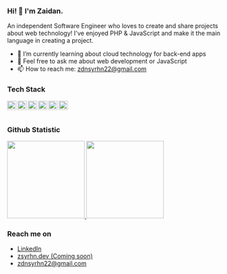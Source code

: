 ### Hi! 👋 I'm Zaidan.

An independent Software Engineer who loves to create and share projects about web technology! I've enjoyed PHP & JavaScript and make it the main language in creating a project.

- 🌱 I’m currently learning about cloud technology for back-end apps
- 💬 Feel free to ask me about web development or JavaScript
- 📫 How to reach me: zdnsyrhn22@gmail.com

### Tech Stack
  <a href="https://www.php.net/"><img align="left" alt="JavaScript" title="PHP" width="21px" src="https://www.php.net/images/logos/php-logo-white.svg" /></a>
  <a href="https://laravel.com/"><img align="left" alt="JavaScript" title="Laravel" width="21px" src="https://laravel.com/img/logomark.min.svg" /></a>
  <a href="https://www.codeigniter.com/"><img align="left" alt="JavaScript" title="Laravel" width="21px" src="https://cdn.worldvectorlogo.com/logos/codeigniter.svg" /></a>
  
  <a href="#"><img align="left" alt="JavaScript" title="JavaScript" width="21px" src="https://upload.wikimedia.org/wikipedia/commons/9/99/Unofficial_JavaScript_logo_2.svg" /></a>
  <a href="https://nodejs.org/"><img align="left" alt="NodeJS" title="NodeJS" width="21px" src="https://seeklogo.com/images/N/nodejs-logo-FBE122E377-seeklogo.com.png" /></a>
  <a href="https://reactjs.org/"><img align="left" alt="React" title="React" width="21px" src="https://cdn.worldvectorlogo.com/logos/react-2.svg" /></a>
  <br>
  <br>
  
### Github Statistic
<p align="left">
<a href="https://github.com/zdnsyrhn22">
  <img height="180em" src="https://github-readme-stats-eight-theta.vercel.app/api?username=zdnsyrhn22&show_icons=true&theme=algolia&include_all_commits=true&count_private=true"/>
  <img height="180em" src="https://github-readme-stats-eight-theta.vercel.app/api/top-langs/?username=zdnsyrhn22&layout=compact&langs_count=8&theme=algolia"/>
</a>
</p>

### Reach me on
- <a href="https://linkedin.com/in/zdnsyrhn22/">LinkedIn</a>
- <a href="#">zsyrhn.dev (Coming soon)</a>
- zdnsyrhn22@gmail.com
